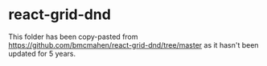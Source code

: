 # react-grid-dnd

This folder has been copy-pasted from https://github.com/bmcmahen/react-grid-dnd/tree/master as it hasn't been updated for 5 years.
